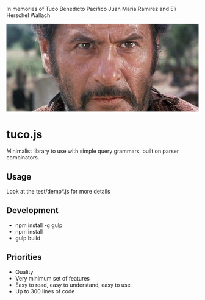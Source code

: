 In memories of Tuco Benedicto Pacifico Juan Maria Ramirez and Eli Herschel Wallach

![alt text](/img/eli_wallach.jpg?raw=true "Tuco Benedicto Pacifico Juan Maria Ramirez and Eli Herschel Wallach")

tuco.js
=======

Minimalist library to use with simple query grammars, built on parser combinators.

Usage
-----

Look at the test/demo*.js for more details

Development
-----------

* npm install -g gulp
* npm install
* gulp build

Priorities
----------

* Quality
* Very minimum set of features
* Easy to read, easy to understand, easy to use
* Up to 300 lines of code
